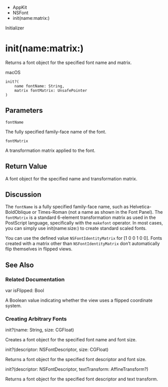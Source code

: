 

- AppKit
- NSFont
-  init(name:matrix:) 

Initializer

# init(name:matrix:)

Returns a font object for the specified font name and matrix.

macOS

``` source
init?(
    name fontName: String,
    matrix fontMatrix: UnsafePointer
)
```

## Parameters 

`fontName`  

The fully specified family-face name of the font.

`fontMatrix`  

A transformation matrix applied to the font.

## Return Value

A font object for the specified name and transformation matrix.

## Discussion

The `fontName` is a fully specified family-face name, such as Helvetica-BoldOblique or Times-Roman (not a name as shown in the Font Panel). The `fontMatrix` is a standard 6-element transformation matrix as used in the PostScript language, specifically with the `makefont` operator. In most cases, you can simply use init(name:size:) to create standard scaled fonts.

You can use the defined value `NSFontIdentityMatrix` for \[1 0 0 1 0 0\]. Fonts created with a matrix other than `NSFontIdentityMatrix` don’t automatically flip themselves in flipped views.

## See Also

### Related Documentation

var isFlipped: Bool

A Boolean value indicating whether the view uses a flipped coordinate system.

### Creating Arbitrary Fonts

init?(name: String, size: CGFloat)

Creates a font object for the specified font name and font size.

init?(descriptor: NSFontDescriptor, size: CGFloat)

Returns a font object for the specified font descriptor and font size.

init?(descriptor: NSFontDescriptor, textTransform: AffineTransform?)

Returns a font object for the specified font descriptor and text transform.

